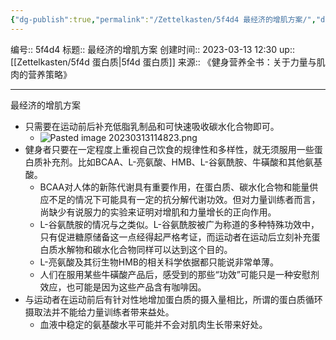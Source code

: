 ```yaml
---
{"dg-publish":true,"permalink":"/Zettelkasten/5f4d4 最经济的增肌方案/","dgPassFrontmatter":true}
---
```


编号:: 5f4d4
标题:: 最经济的增肌方案
创建时间:: 2023-03-13 12:30
up:: [[Zettelkasten/5f4d 蛋白质\|5f4d 蛋白质]]
来源:: 《健身营养全书：关于力量与肌肉的营养策略》

---
最经济的增肌方案
- 只需要在运动前后补充低脂乳制品和可快速吸收碳水化合物即可。
	- ![Pasted image 20230313114823.png](/img/user/attachment/Pasted%20image%2020230313114823.png)
- 健身者只要在一定程度上重视自己饮食的规律性和多样性，就无须服用一些蛋白质补充剂。比如BCAA、L-亮氨酸、HMB、L-谷氨酰胺、牛磺酸和其他氨基酸。
	- BCAA对人体的新陈代谢具有重要作用，在蛋白质、碳水化合物和能量供应不足的情况下可能具有一定的抗分解代谢功效。但对力量训练者而言，尚缺少有说服力的实验来证明对增肌和力量增长的正向作用。
	- L-谷氨酰胺的情况与之类似。L-谷氨酰胺被广为称道的多种特殊功效中，只有促进糖原储备这一点经得起严格考证，而运动者在运动后立刻补充蛋白质水解物和碳水化合物同样可以达到这个目的。
	- L-亮氨酸及其衍生物HMB的相关科学依据都只能说非常单薄。
	- 人们在服用某些牛磺酸产品后，感受到的那些“功效”可能只是一种安慰剂效应，也可能是因为这些产品含有咖啡因。
- 与运动者在运动前后有针对性地增加蛋白质的摄入量相比，所谓的蛋白质循环摄取法并不能给力量训练者带来益处。
	- 血液中稳定的氨基酸水平可能并不会对肌肉生长带来好处。
